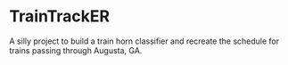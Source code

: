 # TrainTrackER

A silly project to build a train horn classifier and recreate the schedule for trains passing through Augusta, GA.

